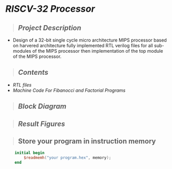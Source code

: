 # _**RISCV-32 Processor**_
> ## _Project Description_
   * Design of a 32-bit single cycle micro architecture MIPS processor based on harvered architecture fully implemented RTL verilog files for all sub-modules of the MIPS processor then implementation of the top module of the MIPS processor.
> ## _Contents_
   * _RTL files_
   * _Machine Code For Fibanocci and Factorial Programs_


> ## _Block Diagram_


> ## _Result Figures_


> ## __Store your program in instruction memory__
```verilog
    initial begin
        $readmemh("your program.hex", memory);
    end
```


